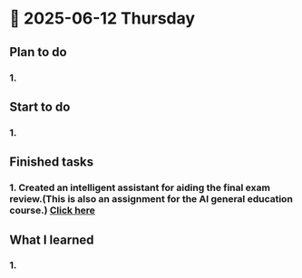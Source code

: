 # 📅 2025-06-12 Thursday

## Plan to do
### 1.  

## Start to do
### 1.  

## Finished tasks
### 1.  Created an intelligent assistant for aiding the final exam review.(This is also an assignment for the AI general education course.) [Click here](https://bot.n.cn/tools/aiagent/chat/02cabcba95de41e0b2b592ce5089448b?share=1)

## What I learned
### 1.  
